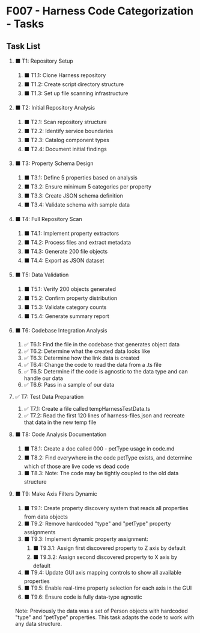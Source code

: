 # F007 - Harness Code Categorization - Tasks

## Task List

1. ⬛ T1: Repository Setup
   1. ⬛ T1.1: Clone Harness repository
   2. ⬛ T1.2: Create script directory structure
   3. ⬛ T1.3: Set up file scanning infrastructure

2. ⬛ T2: Initial Repository Analysis
   1. ⬛ T2.1: Scan repository structure
   2. ⬛ T2.2: Identify service boundaries
   3. ⬛ T2.3: Catalog component types
   4. ⬛ T2.4: Document initial findings

3. ⬛ T3: Property Schema Design
   1. ⬛ T3.1: Define 5 properties based on analysis
   2. ⬛ T3.2: Ensure minimum 5 categories per property
   3. ⬛ T3.3: Create JSON schema definition
   4. ⬛ T3.4: Validate schema with sample data

4. ⬛ T4: Full Repository Scan
   1. ⬛ T4.1: Implement property extractors
   2. ⬛ T4.2: Process files and extract metadata
   3. ⬛ T4.3: Generate 200 file objects
   4. ⬛ T4.4: Export as JSON dataset

5. ⬛ T5: Data Validation
   1. ⬛ T5.1: Verify 200 objects generated
   2. ⬛ T5.2: Confirm property distribution
   3. ⬛ T5.3: Validate category counts
   4. ⬛ T5.4: Generate summary report

6. ⬛ T6: Codebase Integration Analysis
   1. ✅ T6.1: Find the file in the codebase that generates object data
   2. ✅ T6.2: Determine what the created data looks like
   3. ✅ T6.3: Determine how the link data is created
   4. ✅ T6.4: Change the code to read the data from a .ts file
   5. ✅ T6.5: Determine if the code is agnostic to the data type and can handle our data
   6. ✅ T6.6: Pass in a sample of our data

7. ✅ T7: Test Data Preparation
   1. ✅ T7.1: Create a file called tempHarnessTestData.ts
   2. ✅ T7.2: Read the first 120 lines of harness-files.json and recreate that data in the new temp file

8. ⬛ T8: Code Analysis Documentation
   1. ⬛ T8.1: Create a doc called 000 - petType usage in code.md
   2. ⬛ T8.2: Find everywhere in the code petType exists, and determine which of those are live code vs dead code
   3. ⬛ T8.3: Note: The code may be tightly coupled to the old data structure


9. ⬛ T9: Make Axis Filters Dynamic
   1. ⬛ T9.1: Create property discovery system that reads all properties from data objects
   2. ⬛ T9.2: Remove hardcoded "type" and "petType" property assignments
   3. ⬛ T9.3: Implement dynamic property assignment:
      1. ⬛ T9.3.1: Assign first discovered property to Z axis by default
      2. ⬛ T9.3.2: Assign second discovered property to X axis by default
   4. ⬛ T9.4: Update GUI axis mapping controls to show all available properties
   5. ⬛ T9.5: Enable real-time property selection for each axis in the GUI
   6. ⬛ T9.6: Ensure code is fully data-type agnostic
   
   Note: Previously the data was a set of Person objects with hardcoded "type" and "petType" properties. This task adapts the code to work with any data structure.
